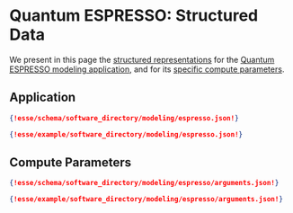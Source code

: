 # Quantum ESPRESSO: Structured Data

We present in this page the [structured representations](../../../data-structured/overview.md) for the [Quantum ESPRESSO modeling application](overview.md), and for its [specific compute parameters](compute-parameters.md).

## Application

```json tab="Schema" 
{!esse/schema/software_directory/modeling/espresso.json!}
```

```json tab="Example" 
{!esse/example/software_directory/modeling/espresso.json!}
```

## Compute Parameters

```json tab="Schema" 
{!esse/schema/software_directory/modeling/espresso/arguments.json!}
```

```json tab="Example" 
{!esse/example/software_directory/modeling/espresso/arguments.json!}
```
